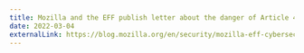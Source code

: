 ```yaml
---
title: Mozilla and the EFF publish letter about the danger of Article 45.2 | The Mozilla Blog
date: 2022-03-04
externalLink: https://blog.mozilla.org/en/security/mozilla-eff-cybersecurity-experts-publish-letter-on-dangers-of-article-452-eidas-regulation/
---
```


